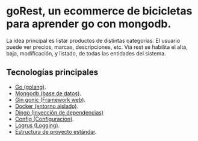 # goRest, un ecommerce de bicicletas para aprender go con mongodb.

La idea principal es listar productos de distintas categorías. El usuario puede ver precios, marcas, descripciones, etc.
Vía rest se habilita el alta, baja, modificación, y listado, de todas las entidades del sistema.

## Tecnologías principales
* [Go (golang)](https://golang.org/).
* [Mongodb (base de datos)](https://www.mongodb.com).
* [Gin gonic (Framework web)](https://gin-gonic.com).
* [Docker (entorno aislado)](https://gin-gonic.com).
* [Dingo (Inyección de dependencias)](https://github.com/elliotchance/dingo/)
* [Config (Configuración)](https://github.com/JeremyLoy/config).
* [Logrus (Logging)](https://github.com/sirupsen/logrus).
* [Estructura de proyecto estándar](https://github.com/golang-standards/project-layout/blob/master/README_es.md).
